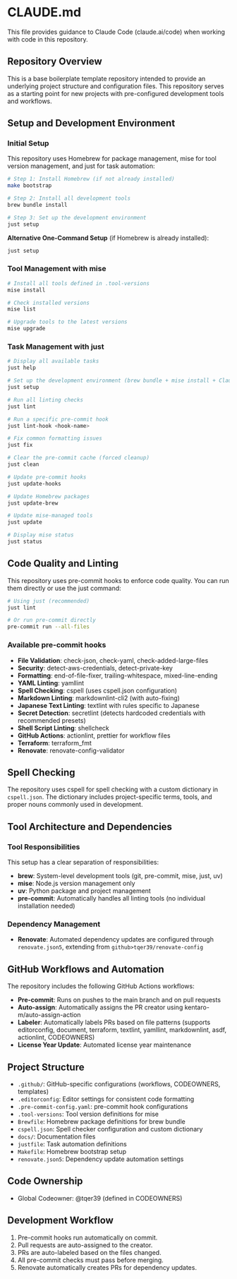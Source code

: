 # CLAUDE.md

This file provides guidance to Claude Code (claude.ai/code) when working with code in this repository.

## Repository Overview

This is a base boilerplate template repository intended to provide an underlying project structure and configuration files. This repository serves as a starting point for new projects with pre-configured development tools and workflows.

## Setup and Development Environment

### Initial Setup

This repository uses Homebrew for package management, mise for tool version management, and just for task automation:

```bash
# Step 1: Install Homebrew (if not already installed)
make bootstrap

# Step 2: Install all development tools
brew bundle install

# Step 3: Set up the development environment
just setup
```

**Alternative One-Command Setup** (if Homebrew is already installed):

```bash
just setup
```

### Tool Management with mise

```bash
# Install all tools defined in .tool-versions
mise install

# Check installed versions
mise list

# Upgrade tools to the latest versions
mise upgrade
```

### Task Management with just

```bash
# Display all available tasks
just help

# Set up the development environment (brew bundle + mise install + Claude/Gemini CLI + pre-commit install)
just setup

# Run all linting checks
just lint

# Run a specific pre-commit hook
just lint-hook <hook-name>

# Fix common formatting issues
just fix

# Clear the pre-commit cache (forced cleanup)
just clean

# Update pre-commit hooks
just update-hooks

# Update Homebrew packages
just update-brew

# Update mise-managed tools
just update

# Display mise status
just status
```

## Code Quality and Linting

This repository uses pre-commit hooks to enforce code quality. You can run them directly or use the just command:

```bash
# Using just (recommended)
just lint

# Or run pre-commit directly
pre-commit run --all-files
```

### Available pre-commit hooks

- **File Validation**: check-json, check-yaml, check-added-large-files
- **Security**: detect-aws-credentials, detect-private-key
- **Formatting**: end-of-file-fixer, trailing-whitespace, mixed-line-ending
- **YAML Linting**: yamllint
- **Spell Checking**: cspell (uses cspell.json configuration)
- **Markdown Linting**: markdownlint-cli2 (with auto-fixing)
- **Japanese Text Linting**: textlint with rules specific to Japanese
- **Secret Detection**: secretlint (detects hardcoded credentials with recommended presets)
- **Shell Script Linting**: shellcheck
- **GitHub Actions**: actionlint, prettier for workflow files
- **Terraform**: terraform_fmt
- **Renovate**: renovate-config-validator

## Spell Checking

The repository uses cspell for spell checking with a custom dictionary in `cspell.json`. The dictionary includes project-specific terms, tools, and proper nouns commonly used in development.

## Tool Architecture and Dependencies

### Tool Responsibilities

This setup has a clear separation of responsibilities:

- **brew**: System-level development tools (git, pre-commit, mise, just, uv)
- **mise**: Node.js version management only
- **uv**: Python package and project management
- **pre-commit**: Automatically handles all linting tools (no individual installation needed)

### Dependency Management

- **Renovate**: Automated dependency updates are configured through `renovate.json5`, extending from `github>tqer39/renovate-config`

## GitHub Workflows and Automation

The repository includes the following GitHub Actions workflows:

- **Pre-commit**: Runs on pushes to the main branch and on pull requests
- **Auto-assign**: Automatically assigns the PR creator using kentaro-m/auto-assign-action
- **Labeler**: Automatically labels PRs based on file patterns (supports editorconfig, document, terraform, textlint, yamllint, markdownlint, asdf, actionlint, CODEOWNERS)
- **License Year Update**: Automated license year maintenance

## Project Structure

- `.github/`: GitHub-specific configurations (workflows, CODEOWNERS, templates)
- `.editorconfig`: Editor settings for consistent code formatting
- `.pre-commit-config.yaml`: pre-commit hook configurations
- `.tool-versions`: Tool version definitions for mise
- `Brewfile`: Homebrew package definitions for brew bundle
- `cspell.json`: Spell checker configuration and custom dictionary
- `docs/`: Documentation files
- `justfile`: Task automation definitions
- `Makefile`: Homebrew bootstrap setup
- `renovate.json5`: Dependency update automation settings

## Code Ownership

- Global Codeowner: @tqer39 (defined in CODEOWNERS)

## Development Workflow

1.  Pre-commit hooks run automatically on commit.
2.  Pull requests are auto-assigned to the creator.
3.  PRs are auto-labeled based on the files changed.
4.  All pre-commit checks must pass before merging.
5.  Renovate automatically creates PRs for dependency updates.
